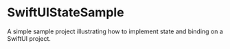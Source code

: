 # SwiftUIStateSample
A simple sample project illustrating how to implement state and binding on a SwiftUI project.
